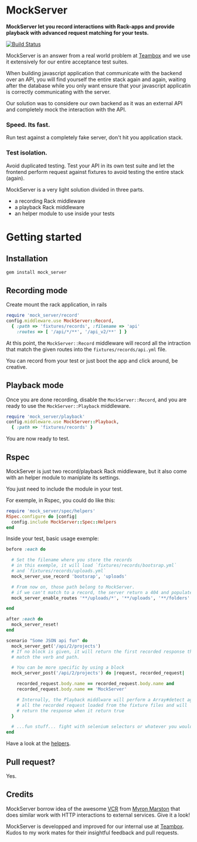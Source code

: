 # MockServer

__MockServer let you record interactions with Rack-apps and provide playback with advanced request matching for your tests.__

[![Build Status](https://secure.travis-ci.org/unixcharles/mock_server.png?branch=master)](http://travis-ci.org/unixcharles/mock_server)

MockServer is an answer from a real world problem at [Teambox](http://teambox.com) and we use it extensively for our entire acceptance test suites.

When building javascript application that communicate with the backend over an API, you will find yourself the entire stack again and again, waiting after the database while you only want ensure that your javascript applicatin is correctly communicating with the server.

Our solution was to considere our own backend as it was an external API and completely mock the interaction with the API.

### Speed. Its fast.

Run test against a completely fake server, don't hit you application stack.

### Test isolation.

Avoid duplicated testing. Test your API in its own test suite and let the frontend perform request against fixtures to avoid testing the entire stack (again).

MockServer is a very light solution divided in three parts.

* a recording Rack middleware
* a playback Rack middleware
* an helper module to use inside your tests

# Getting started

## Installation

```bash
gem install mock_server
```

## Recording mode

Create mount the rack application, in rails

```ruby
require 'mock_server/record'
config.middleware.use MockServer::Record, 
  { :path => 'fixtures/records', :filename => 'api'
    :routes => [ '/api/*/**', '/api_v2/**' ] }
```

At this point, the `MockServer::Record` middleware will record all the intraction that match the given routes into the `fixtures/records/api.yml` file.

You can record from your test or just boot the app and click around, be creative.

## Playback mode

Once you are done recording, disable the `MockServer::Record`, and you are ready to use the `MockServer::Playback` middleware.

```ruby
require 'mock_server/playback'
config.middleware.use MockServer::Playback, 
  { :path => 'fixtures/records' }
```

You are now ready to test.

## Rspec

MockServer is just two record/playback Rack middleware, but it also come with an helper module to maniplate its settings.

You just need to include the module in your test.

For exemple, in Rspec, you could do like this:

```ruby
require 'mock_server/spec/helpers'
RSpec.configure do |config|
  config.include MockServer::Spec::Helpers
end
```

Inside your test, basic usage exemple:

```ruby
before :each do

  # Set the filename where you store the records
  # in this exemple, it will load `fixtures/records/bootsrap.yml`
  # and `fixtures/records/uploads.yml`
  mock_server_use_record 'bootsrap', 'uploads'

  # From now on, those path belong to MockServer.
  # if we can't match to a record, the server return a 404 and populate the errors stack.
  mock_server_enable_routes '**/uploads/*', '**/uploads', '**/folders'

end

after :each do
  mock_server_reset!
end

scenario "Some JSON api fun" do
  mock_server_get('/api/2/projects')
  # If no block is given, it will return the first recorded response that
  # match the verb and path.

  # You can be more specific by using a block
  mock_server_post('/api/2/projects') do |request, recorded_request|

    recorded_request.body.name == recorded_request.body.name and
    recorded_request.body.name == 'MockServer'

    # Internally, the Playback middlware will perform a Array#detect against
    # all the recorded request loaded from the fixture files and will
    # return the response when it return true
  }

  # ...fun stuff... fight with selenium selectors or whatever you would normally do!
end
```

Have a look at the [helpers](https://github.com/unixcharles/mock_server/blob/master/lib/mock_server/spec/helpers.rb).

## Pull request?

Yes.

## Credits

MockServer borrow idea of the awesome [VCR](https://github.com/myronmarston/vcr) from [Myron Marston](https://github.com/myronmarston) that does similar work with HTTP interactions to external services. Give it a look!

MockServer is developped and improved for our internal use at [Teambox](http://teambox.com/). Kudos to my work mates for their insightful feedback and pull requests.